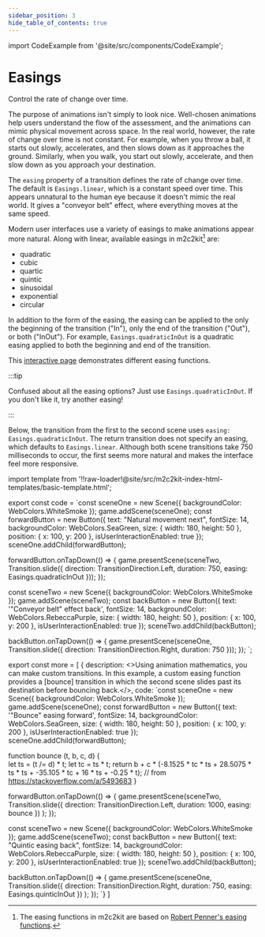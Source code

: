 ```yaml
---
sidebar_position: 3
hide_table_of_contents: true
---
```


import CodeExample from '@site/src/components/CodeExample';

# Easings

Control the rate of change over time.

The purpose of animations isn't simply to look nice. Well-chosen animations help users understand the flow of the assessment, and the animations can mimic physical movement across space. In the real world, however, the rate of change over time is not constant. For example, when you throw a ball, it starts out slowly, accelerates, and then slows down as it approaches the ground. Similarly, when you walk, you start out slowly, accelerate, and then slow down as you approach your destination.

The `easing` property of a transition defines the rate of change over time. The default is `Easings.linear`, which is a constant speed over time. This appears unnatural to the human eye because it doesn't mimic the real world. It gives a "conveyor belt" effect, where everything moves at the same speed.

Modern user interfaces use a variety of easings to make animations appear more natural. Along with linear, available easings in m2c2kit[^1] are:

- quadratic
- cubic
- quartic
- quintic
- sinusoidal
- exponential
- circular

In addition to the form of the easing, the easing can be applied to the only the beginning of the transition ("In"), only the end of the transition ("Out"), or both ("InOut"). For example, `Easings.quadraticInOut` is a quadratic easing applied to both the beginning and end of the transition.

This [interactive page](https://easings.net/) demonstrates different easing functions.

:::tip

Confused about all the easing options? Just use `Easings.quadraticInOut`. If you don't like it, try another easing!

:::

Below, the transition from the first to the second scene uses `easing: Easings.quadraticInOut`. The return transition does not specify an easing, which defaults to `Easings.linear`. Although both scene transitions take 750 milliseconds to occur, the first seems more natural and makes the interface feel more responsive.

import template from '!!raw-loader!@site/src/m2c2kit-index-html-templates/basic-template.html';

export const code = `const sceneOne = new Scene({ backgroundColor: WebColors.WhiteSmoke });
game.addScene(sceneOne);
const forwardButton = new Button({
    text: "Natural movement next",
    fontSize: 14,
    backgroundColor: WebColors.SeaGreen,
    size: { width: 180, height: 50 },
    position: { x: 100, y: 200 },
    isUserInteractionEnabled: true
});
sceneOne.addChild(forwardButton);
 
forwardButton.onTapDown(() => {
    game.presentScene(sceneTwo,
    Transition.slide({
        direction: TransitionDirection.Left,
        duration: 750,
        easing: Easings.quadraticInOut
    }));
});
 
const sceneTwo = new Scene({ backgroundColor: WebColors.WhiteSmoke });
game.addScene(sceneTwo);
const backButton = new Button({
    text: '"Conveyor belt" effect back',
    fontSize: 14,
    backgroundColor: WebColors.RebeccaPurple,
    size: { width: 180, height: 50 },
    position: { x: 100, y: 200 },
    isUserInteractionEnabled: true
});
sceneTwo.addChild(backButton);
 
backButton.onTapDown(() => {
    game.presentScene(sceneOne,
    Transition.slide({ direction: TransitionDirection.Right, duration: 750 }));
});
`;

export const more = [
{ description: <>Using animation mathematics, you can make custom transitions. In this example, a custom easing function provides a [bounce] transition in which the second scene slides past its destination before bouncing back.</>,
code: `const sceneOne = new Scene({ backgroundColor: WebColors.WhiteSmoke });
game.addScene(sceneOne);
const forwardButton = new Button({
    text: '"Bounce" easing forward',
    fontSize: 14,
    backgroundColor: WebColors.SeaGreen,
    size: { width: 180, height: 50 },
    position: { x: 100, y: 200 },
    isUserInteractionEnabled: true
});
sceneOne.addChild(forwardButton);
 
function bounce (t, b, c, d) {    
    let ts = (t /= d) * t;
    let tc = ts * t;
    return b + c * (-8.1525 * tc * ts + 28.5075 * ts * ts + -35.105 * tc + 16 * ts + -0.25 * t);
    // from https://stackoverflow.com/a/5493683
}
 
forwardButton.onTapDown(() => {
    game.presentScene(sceneTwo,
        Transition.slide({
            direction: TransitionDirection.Left,
            duration: 1000,
            easing: bounce
        })
    );
});
 
const sceneTwo = new Scene({ backgroundColor: WebColors.WhiteSmoke });
game.addScene(sceneTwo);
const backButton = new Button({
    text: "Quintic easing back",
    fontSize: 14,
    backgroundColor: WebColors.RebeccaPurple,
    size: { width: 180, height: 50 },
    position: { x: 100, y: 200 },
    isUserInteractionEnabled: true
});
sceneTwo.addChild(backButton);
 
backButton.onTapDown(() => {
    game.presentScene(sceneOne,
        Transition.slide({
            direction: TransitionDirection.Right,
            duration: 750,
            easing: Easings.quinticInOut
        })
    );
});
`}
]

<CodeExample code={code} more={more} template={template} console="true"/>

[^1]: The easing functions in m2c2kit are based on [Robert Penner's easing functions](http://robertpenner.com/easing/).
